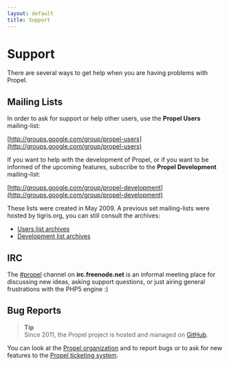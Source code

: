 ```yaml
---
layout: default
title: Support
---
```


# Support #

There are several ways to get help when you are having problems with Propel.


## Mailing Lists ##

In order to ask for support or help other users, use the **Propel Users** mailing-list:

[http://groups.google.com/group/propel-users](http://groups.google.com/group/propel-users)

If you want to help with the development of Propel, or if you want to be informed of the upcoming features, subscribe to the **Propel Development** mailing-list:

[http://groups.google.com/group/propel-development](http://groups.google.com/group/propel-development)

These lists were created in May 2009. A previous set mailing-lists were hosted by tigris.org, you can still consult the archives:

* [Users list archives](http://propel.tigris.org/ds/viewForumSummary.do?dsForumId=1097)
* [Development list archives](http://propel.tigris.org/ds/viewForumSummary.do?dsForumId=1093)


## IRC ##

The [#propel](http://webchat.freenode.net/?channels=propel) channel on **irc.freenode.net** is an informal meeting place for discussing new ideas, asking support questions, or just airing general frustrations with the PHP5 engine :)


## Bug Reports ##

>**Tip**<br />Since 2011, the Propel project is hosted and managed on [GitHub](http://github.com).

You can look at the [Propel organization](https://github.com/propelorm) and to report bugs or to ask for new features to the [Propel ticketing system](https://github.com/propelorm/Propel2/issues).
